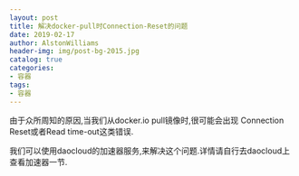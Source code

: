 ```yaml
---
layout: post
title: 解决docker-pull时Connection-Reset的问题
date: 2019-02-17
author: AlstonWilliams
header-img: img/post-bg-2015.jpg
catalog: true
categories:
- 容器
tags:
- 容器
---
```

由于众所周知的原因,当我们从docker.io pull镜像时,很可能会出现 Connection Reset或者Read time-out这类错误.

我们可以使用daocloud的加速器服务,来解决这个问题.详情请自行去daocloud上查看加速器一节.
